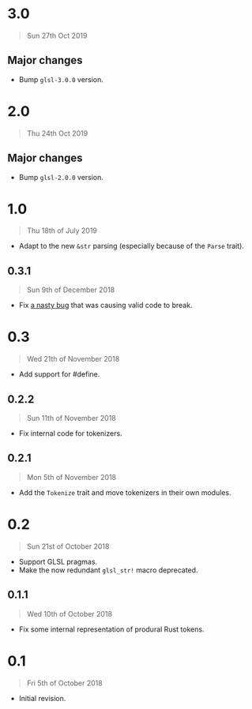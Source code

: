 # 3.0

> Sun 27th Oct 2019

## Major changes

- Bump `glsl-3.0.0` version.

# 2.0

> Thu 24th Oct 2019

## Major changes

- Bump `glsl-2.0.0` version.

# 1.0

> Thu 18th of July 2019

  - Adapt to the new `&str` parsing (especially because of the `Parse` trait).

## 0.3.1

> Sun 9th of December 2018

  - Fix [a nasty bug](https://github.com/phaazon/glsl/issues/60) that was causing valid code to
    break.

# 0.3

> Wed 21th of November 2018

  - Add support for #define.

## 0.2.2

> Sun 11th of November 2018

  - Fix internal code for tokenizers.

## 0.2.1

> Mon 5th of November 2018

  - Add the `Tokenize` trait and move tokenizers in their own modules.

# 0.2

> Sun 21st of October 2018

  - Support GLSL pragmas.
  - Make the now redundant `glsl_str!` macro deprecated.

## 0.1.1

> Wed 10th of October 2018

  - Fix some internal representation of produral Rust tokens.

# 0.1

> Fri 5th of October 2018

  - Initial revision.
